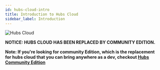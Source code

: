 ```yaml
---
id: hubs-cloud-intro
title: Introduction to Hubs Cloud
sidebar_label: Introduction
---
```


![Hubs Cloud](img/hubs-cloud-logo.jpeg)

**NOTICE: HUBS CLOUD HAS BEEN REPLACED BY COMMUNITY EDITION.**

**Note: If you're looking for community Edition, which is the replacement for hubs cloud that you can bring anywhere as a dev, checkout [Hubs Community Edition](https://github.com/Hubs-Foundation/hubs-cloud/tree/master/community-edition)**
